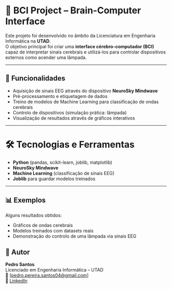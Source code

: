 # 🧠 BCI Project – Brain-Computer Interface

Este projeto foi desenvolvido no âmbito da Licenciatura em Engenharia Informática na **UTAD**.  
O objetivo principal foi criar uma **interface cérebro-computador (BCI)** capaz de interpretar sinais cerebrais e utilizá-los para controlar dispositivos externos como acender uma lâmpada.

---

## 🚀 Funcionalidades
- Aquisição de sinais EEG através do dispositivo **NeuroSky Mindwave**  
- Pré-processamento e etiquetagem de dados  
- Treino de modelos de Machine Learning para classificação de ondas cerebrais  
- Controlo de dispositivos (simulação prática: lâmpada)  
- Visualização de resultados através de gráficos interativos  

---

# 🛠️ Tecnologias e Ferramentas
- **Python** (pandas, scikit-learn, joblib, matplotlib)
- **NeuroSky Mindwave**
- **Machine Learning** (classificação de sinais EEG)
- **Joblib** para guardar modelos treinados

---

## 📊 Exemplos
Alguns resultados obtidos:

- Gráficos de ondas cerebrais  
- Modelos treinados com datasets reais  
- Demonstração do controlo de uma lâmpada via sinais EEG  


## 👤 Autor
**Pedro Santos**  
Licenciado em Engenharia Informática – UTAD  
📧 [pedro.pereira.santos04@gmail.com]  
🔗 [LinkedIn](https://www.linkedin.com/in/pedro-santos296/)  
